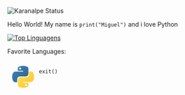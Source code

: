 ![Karanalpe Status](https://github-readme-stats.vercel.app/api?username=0xm1gu3l&show_icons=true&theme=tokyonight)

Hello World! My name is ```print("Miguel")``` and i love Python

[![Top Linguagens](https://github-readme-stats.vercel.app/api/top-langs/?username=0xm1gu3l&layout=compact&theme=tokyonight)](https://github.com/anuraghazra/github-readme-stats)

Favorite Languages:

<div style="
display: flex;
">
	<img src="./python.svg" width="50" style="
		margin: 3px;
		padding: 8px;
		border-radius: 4px;
	"/>
  


```exit()```
